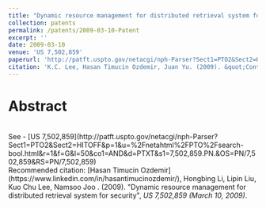 ```yaml
---
title: "Dynamic resource management for distributed retrieval system for security"
collection: patents
permalink: /patents/2009-03-10-Patent
excerpt: ''
date: 2009-03-10
venue: 'US 7,502,859'
paperurl: 'http://patft.uspto.gov/netacgi/nph-Parser?Sect1=PTO2&Sect2=HITOFF&p=1&u=%2Fnetahtml%2FPTO%2Fsearch-bool.html&r=1&f=G&l=50&co1=AND&d=PTXT&s1=7,502,859.PN.&OS=PN/7,502,859&RS=PN/7,502,859'
citation: 'K.C. Lee, Hasan Timucin Ozdemir, Juan Yu. (2009). &quot;Content based secure rendezvous chaotic routing system for ultra high speed mobile communications in ad hoc network environment&quot;, <i>US 7,502,859 (March 10, 2009)</i>.'
---
```


Abstract
========
<br>
See
- [US 7,502,859](http://patft.uspto.gov/netacgi/nph-Parser?Sect1=PTO2&Sect2=HITOFF&p=1&u=%2Fnetahtml%2FPTO%2Fsearch-bool.html&r=1&f=G&l=50&co1=AND&d=PTXT&s1=7,502,859.PN.&OS=PN/7,502,859&RS=PN/7,502,859)

<br>
Recommended citation: [Hasan Timucin Ozdemir](https://www.linkedin.com/in/hasantimucinozdemir/), Hongbing Li, Lipin Liu, Kuo Chu Lee, Namsoo Joo . (2009). "Dynamic resource management for distributed retrieval system for security", <i>US 7,502,859 (March 10, 2009)</i>. 
